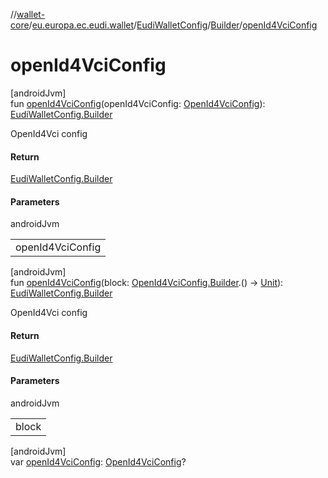 //[wallet-core](../../../../index.md)/[eu.europa.ec.eudi.wallet](../../index.md)/[EudiWalletConfig](../index.md)/[Builder](index.md)/[openId4VciConfig](open-id4-vci-config.md)

# openId4VciConfig

[androidJvm]\
fun [openId4VciConfig](open-id4-vci-config.md)(openId4VciConfig: [OpenId4VciConfig](../../../eu.europa.ec.eudi.wallet.document.issue.openid4vci/-open-id4-vci-config/index.md)): [EudiWalletConfig.Builder](index.md)

OpenId4Vci config

#### Return

[EudiWalletConfig.Builder](index.md)

#### Parameters

androidJvm

| |
|---|
| openId4VciConfig |

[androidJvm]\
fun [openId4VciConfig](open-id4-vci-config.md)(block: [OpenId4VciConfig.Builder](../../../eu.europa.ec.eudi.wallet.document.issue.openid4vci/-open-id4-vci-config/-builder/index.md).() -&gt; [Unit](https://kotlinlang.org/api/latest/jvm/stdlib/kotlin/-unit/index.html)): [EudiWalletConfig.Builder](index.md)

OpenId4Vci config

#### Return

[EudiWalletConfig.Builder](index.md)

#### Parameters

androidJvm

| |
|---|
| block |

[androidJvm]\
var [openId4VciConfig](open-id4-vci-config.md): [OpenId4VciConfig](../../../eu.europa.ec.eudi.wallet.document.issue.openid4vci/-open-id4-vci-config/index.md)?
